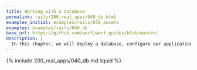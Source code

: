 ```yaml
---
title: Working with a database
permalink: rails/200_real_apps/040_db.html
examples_initial: examples/rails/030_assets
examples: examples/rails/040_db
base_url: https://github.com/werf/werf-guides/blob/master/
description: |
  In this chapter, we will deploy a database, configure our application to use it, and set up automatic DB migrations and initializations.
---
```


{% include 200_real_apps/040_db.md.liquid %}
